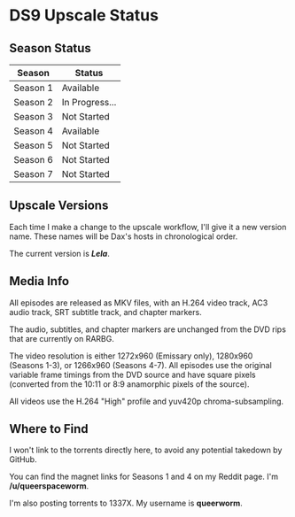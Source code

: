 # DS9 Upscale Status

## Season Status

| Season    | Status                  |
| --------- | ----------------------- |
| Season 1  | Available               |
| Season 2  | In Progress...          |
| Season 3  | Not Started             |
| Season 4  | Available               |
| Season 5  | Not Started             |
| Season 6  | Not Started             |
| Season 7  | Not Started             |

## Upscale Versions

Each time I make a change to the upscale workflow, I'll give it a new version name.
These names will be Dax's hosts in chronological order.

The current version is ***Lela***.

## Media Info

All episodes are released as MKV files, with an H.264 video track, AC3 audio track, SRT subtitle track, and chapter markers.

The audio, subtitles, and chapter markers are unchanged from the DVD rips that are currently on RARBG.

The video resolution is either 1272x960 (Emissary only), 1280x960 (Seasons 1-3), or 1266x960 (Seasons 4-7).
All episodes use the original variable frame timings from the DVD source and have square pixels (converted from the
10:11 or 8:9 anamorphic pixels of the source).

All videos use the H.264 "High" profile and yuv420p chroma-subsampling.

## Where to Find

I won't link to the torrents directly here, to avoid any potential takedown by GitHub.

You can find the magnet links for Seasons 1 and 4 on my Reddit page. I'm **/u/queerspaceworm**.

I'm also posting torrents to 1337X. My username is **queerworm**.
